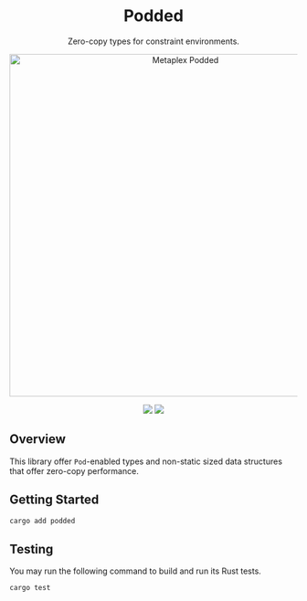 <h1 align="center">
  Podded
</h1>
<p align="center">
  Zero-copy types for constraint environments.
</p>
<p align="center">
  <img width="600" alt="Metaplex Podded" src="https://github.com/metaplex-foundation/podded/assets/729235/183f470e-01dd-4bb9-aeef-75f9c72d725a" />
</p>
<p align="center">
  <a href="https://github.com/metaplex-foundation/podded/actions/workflows/main.yml"><img src="https://img.shields.io/github/actions/workflow/status/metaplex-foundation/podded/main.yml?logo=GitHub" /></a>
  <a href="https://crates.io/crates/podded"><img src="https://img.shields.io/crates/v/podded?logo=rust" /></a>
</p>

## Overview

This library offer `Pod`-enabled types and non-static sized data structures that offer zero-copy performance.

## Getting Started

```rust
cargo add podded
```

## Testing

You may run the following command to build and run its Rust tests.

```rust
cargo test
```
